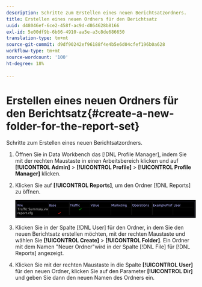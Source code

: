 ```yaml
---
description: Schritte zum Erstellen eines neuen Berichtsatzordners.
title: Erstellen eines neuen Ordners für den Berichtsatz
uuid: d48046ef-6ce2-458f-ac9d-d864628b8166
exl-id: 5e00df9b-6b66-4910-aa5e-a3c8de686650
translation-type: tm+mt
source-git-commit: d9df90242ef96188f4e4b5e6d04cfef196b0a628
workflow-type: tm+mt
source-wordcount: '100'
ht-degree: 18%

---
```


# Erstellen eines neuen Ordners für den Berichtsatz{#create-a-new-folder-for-the-report-set}

Schritte zum Erstellen eines neuen Berichtsatzordners.

1. Öffnen Sie in Data Workbench das [!DNL Profile Manager], indem Sie mit der rechten Maustaste in einen Arbeitsbereich klicken und auf **[!UICONTROL Admin]** > **[!UICONTROL Profile]** > **[!UICONTROL Profile Manager]** klicken.
1. Klicken Sie auf **[!UICONTROL Reports]**, um den Ordner [!DNL Reports] zu öffnen.

   ![Schritt-Info](assets/vis_Reports_Manager.png)

1. Klicken Sie in der Spalte [!DNL User] für den Ordner, in dem Sie den neuen Berichtsatz erstellen möchten, mit der rechten Maustaste und wählen Sie **[!UICONTROL Create]** > **[!UICONTROL Folder]**. Ein Ordner mit dem Namen &quot;Neuer Ordner&quot;wird in der Spalte [!DNL File] für [!DNL Reports] angezeigt.
1. Klicken Sie mit der rechten Maustaste in die Spalte **[!UICONTROL User]** für den neuen Ordner, klicken Sie auf den Parameter **[!UICONTROL Dir]** und geben Sie dann den neuen Namen des Ordners ein.
